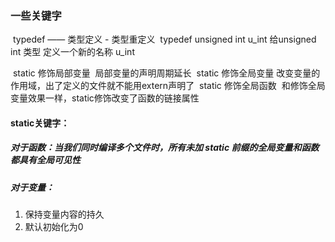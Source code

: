 ### 一些关键字

​	typedef	—— 类型定义 - 类型重定义
​			typedef unsigned int u_int	给unsigned int 类型 定义一个新的名称 u_int

​	static 修饰局部变量
​		局部变量的声明周期延长
​	static 修饰全局变量
​		改变变量的作用域，出了定义的文件就不能用extern声明了
​	static 修饰全局函数
​		和修饰全局变量效果一样，static修饰改变了函数的链接属性

#### static关键字：

##### 对于函数：当我们同时编译多个文件时，所有未加 static 前缀的全局变量和函数都具有全局可见性

##### 对于变量：

1. 保持变量内容的持久
2. 默认初始化为0